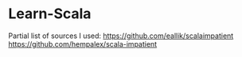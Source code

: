Learn-Scala
===========
Partial list of sources I used:
https://github.com/eallik/scalaimpatient
https://github.com/hempalex/scala-impatient
